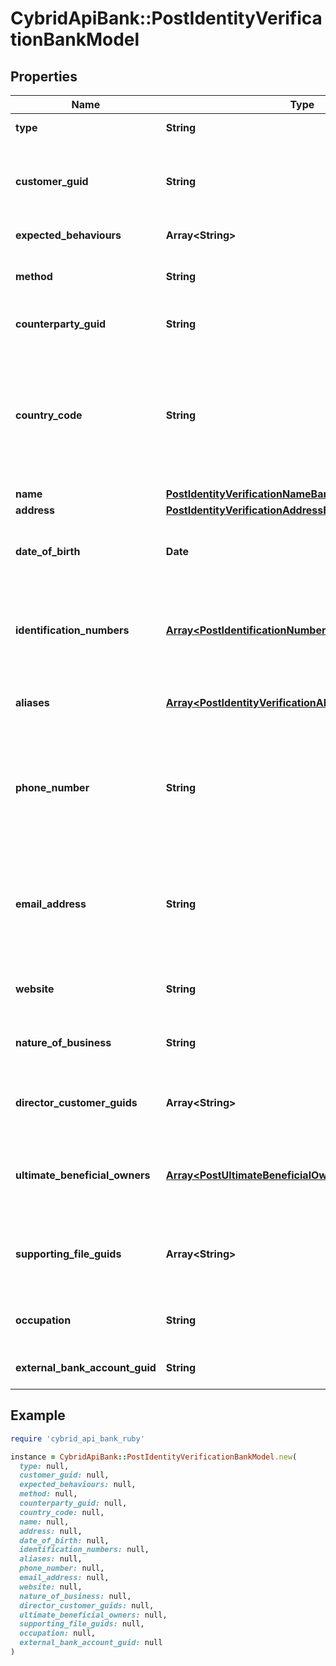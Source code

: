 # CybridApiBank::PostIdentityVerificationBankModel

## Properties

| Name | Type | Description | Notes |
| ---- | ---- | ----------- | ----- |
| **type** | **String** | The type of identity verification. |  |
| **customer_guid** | **String** | The customer&#39;s identifier. Required when type is kyc and method is attested_business_registration or type is kyc and method is attested_id_and_selfie. | [optional] |
| **expected_behaviours** | **Array&lt;String&gt;** | The optional expected behaviour to simulate. | [optional] |
| **method** | **String** | The identity verification method. Required when type is counterparty, type is kyc, or type is bank_account. | [optional] |
| **counterparty_guid** | **String** | The counterparty&#39;s identifier. Required when type is counterparty. | [optional] |
| **country_code** | **String** | The ISO 3166 country 2-Alpha country the customer is being verified in. If not present, will default to the Bank&#39;s configured country code. Optional when type is kyc and method is id_and_selfie, type is kyc and method is tax_id_and_selfie, or type is kyc and method is business_registration. | [optional] |
| **name** | [**PostIdentityVerificationNameBankModel**](PostIdentityVerificationNameBankModel.md) |  | [optional] |
| **address** | [**PostIdentityVerificationAddressBankModel**](PostIdentityVerificationAddressBankModel.md) |  | [optional] |
| **date_of_birth** | **Date** | The customer&#39;s date of birth. Required when type is kyc and method is attested or type is kyc and method is attested_id_and_selfie. | [optional] |
| **identification_numbers** | [**Array&lt;PostIdentificationNumberBankModel&gt;**](PostIdentificationNumberBankModel.md) | The customer&#39;s identification numbers. Required when type is kyc and method is attested, type is kyc and method is attested_business_registration, or type is kyc and method is attested_id_and_selfie. | [optional] |
| **aliases** | [**Array&lt;PostIdentityVerificationAliasesInnerBankModel&gt;**](PostIdentityVerificationAliasesInnerBankModel.md) | The aliases of the customer. Optional when type is kyc and method is attested_business_registration. | [optional] |
| **phone_number** | **String** | The customer&#39;s phone number. Required when type is kyc and method is attested_business_registration or type is kyc and method is attested_id_and_selfie. Optional when type is bank_account and method is attested_ownership. | [optional] |
| **email_address** | **String** | The customer&#39;s email address. Required when type is kyc and method is attested_business_registration or type is kyc and method is attested_id_and_selfie. Optional when type is bank_account and method is attested_ownership. | [optional] |
| **website** | **String** | The customer&#39;s website. Required when type is kyc and method is attested_business_registration. | [optional] |
| **nature_of_business** | **String** | The customer&#39;s nature of business. Required when type is kyc and method is attested_business_registration. | [optional] |
| **director_customer_guids** | **Array&lt;String&gt;** | The customer guids of the directors of the business Required when type is kyc and method is attested_business_registration. | [optional] |
| **ultimate_beneficial_owners** | [**Array&lt;PostUltimateBeneficialOwnerBankModel&gt;**](PostUltimateBeneficialOwnerBankModel.md) | The ultimate beneficial owners of the business with 10% or more ownership Required when type is kyc and method is attested_business_registration. | [optional] |
| **supporting_file_guids** | **Array&lt;String&gt;** | File guids supporting the verification Required when type is kyc and method is attested_business_registration or type is kyc and method is attested_id_and_selfie. | [optional] |
| **occupation** | **String** | The customer&#39;s occupation. Optional when type is kyc and method is attested_id_and_selfie. | [optional] |
| **external_bank_account_guid** | **String** | The external bank account&#39;s identifier. Required when type is bank_account. | [optional] |

## Example

```ruby
require 'cybrid_api_bank_ruby'

instance = CybridApiBank::PostIdentityVerificationBankModel.new(
  type: null,
  customer_guid: null,
  expected_behaviours: null,
  method: null,
  counterparty_guid: null,
  country_code: null,
  name: null,
  address: null,
  date_of_birth: null,
  identification_numbers: null,
  aliases: null,
  phone_number: null,
  email_address: null,
  website: null,
  nature_of_business: null,
  director_customer_guids: null,
  ultimate_beneficial_owners: null,
  supporting_file_guids: null,
  occupation: null,
  external_bank_account_guid: null
)
```

